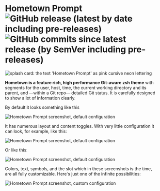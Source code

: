 # Hometown Prompt ![GitHub release (latest by date including pre-releases)](https://img.shields.io/github/v/release/olets/hometown-prompt) ![GitHub commits since latest release (by SemVer including pre-releases)](https://img.shields.io/github/commits-since/olets/hometown-prompt/latest)

![splash card: the text 'Hometown Prompt' as pink cursive neon lettering](/images/hometown-prompt-splash-card.png)

**Hometown is a feature rich, high performance Git-aware zsh theme** with segments for the user, host, time, the current working directory and its parent, and —within a Git repo— detailed Git status. It is carefully designed to show a lot of information clearly.

By default it looks something like this

![Hometown Prompt screenshot, default configuration](/images/hometown-prompt-default.png)

It has numerous layout and content toggles. With very little configuration it can look, for example, like this:

![Hometown Prompt screenshot, default configuration](/images/hometown-prompt-short.png)

Or like this:

![Hometown Prompt screenshot, default configuration](/images/hometown-prompt-long.png)

Colors, text, symbols, and the slot which in these screenshots is the time, are all fully customizable. Here's just one of the infinite possibilities:

![Hometown Prompt screenshot, custom configuration](/images/hometown-prompt-custom.png)
